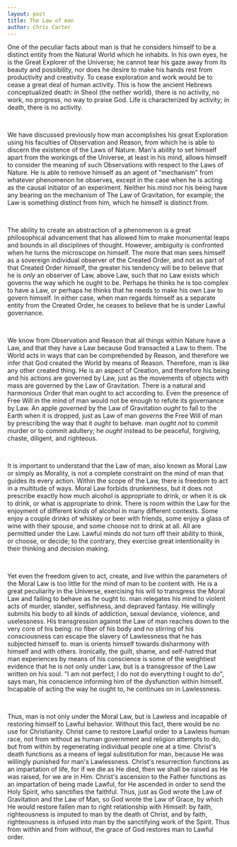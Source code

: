 ```yaml
---
layout: post
title: The Law of man
author: Chris Carter
---
```


One of the peculiar facts about man is that he considers himself to be a distinct entity from the Natural World which he inhabits. In his own eyes, he is the Great Explorer of the Universe; he cannot tear his gaze away from its beauty and possibility, nor does he desire to make his hands rest from productivity and creativity. To cease exploration and work would be to cease a great deal of human activity. This is how the ancient Hebrews conceptualized death: in Sheol (the nether world), there is no activity, no work, no progress, no way to praise God. Life is characterized by activity; in death, there is no activity.

<br>

We have discussed previously how man accomplishes his great Exploration using his faculties of Observation and Reason, from which he is able to discern the existence of the Laws of Nature. Man's ability to set himself apart from the workings of the Universe, at least in his mind, allows himself to consider the meaning of such Observations with respect to the Laws of Nature. He is able to remove himself as an agent of "mechanism" from whatever phenomenon he observes, except in the case when he is acting as the causal initiator of an experiment. Neither his mind nor his being have any bearing on the mechanism of The Law of Gravitation, for example; the Law is something distinct from him, which he himself is distinct from.

<br>

The ability to create an abstraction of a phenomenon is a great philosophical advancement that has allowed him to make monumental leaps and bounds in all disciplines of thought. However, ambiguity is confronted when he turns the microscope on himself. The more that man sees himself as a sovereign individual observer of the Created Order, and not as part of that Created Order himself, the greater his tendency will be to believe that he is _only_ an observer of Law, above Law, such that no Law exists which governs the way which he ought to be. Perhaps he thinks he is too complex to have a Law, or perhaps he thinks that he needs to make his own Law to govern himself. In either case, when man regards himself as a separate entity from the Created Order, he ceases to believe that he is under Lawful governance.

<br>

We know from Observation and Reason that all things within Nature have a Law, and that they have a Law because God transacted a Law to them. The World acts in ways that can be comprehended by Reason, and therefore we infer that God created the World by means of Reason. Therefore, man is like any other created thing. He is an aspect of Creation, and therefore his being and his actions are governed by Law, just as the movements of objects with mass are governed by the Law of Gravitation. There is a natural and harmonious Order that man ought to act according to. Even the presence of Free Will in the mind of man would not be enough to refute its governance by Law. An apple _governed_ by the Law of Gravitation _ought_ to fall to the Earth when it is dropped, just as Law of man _governs_ the Free Will of man by prescribing the way that it _ought_ to behave. man _ought not_ to commit murder or to commit adultery; he _ought_ instead to be peaceful, forgiving, chaste, diligent, and righteous.

<br>

It is important to understand that the Law of man, also known as Moral Law or simply as Morality, is not a complete constraint on the mind of man that guides its every action. Within the scope of the Law, there is freedom to act in a multitude of ways. Moral Law forbids drunkenness, but it does not prescribe exactly how much alcohol is appropriate to drink, or when it is ok to drink, or what is appropriate to drink. There is room within the Law for the enjoyment of different kinds of alcohol in many different contexts. Some enjoy a couple drinks of whiskey or beer with friends, some enjoy a glass of wine with their spouse, and some choose not to drink at all. All are permitted under the Law. Lawful minds do not turn off their ability to think, or choose, or decide; to the contrary, they exercise great intentionality in their thinking and decision making.

<br>

Yet even the freedom given to act, create, and live within the parameters of the Moral Law is too little for the mind of man to be content with. He is a great peculiarity in the Universe, exercising his will to transgress the Moral Law and failing to behave as he ought to. man relegates his mind to violent acts of murder, slander, selfishness, and depraved fantasy. He willingly submits his body to all kinds of addiction, sexual deviance, violence, and uselessness. His transgression against the Law of man reaches down to the very core of his being: no fiber of his body and no stirring of his consciousness can escape the slavery of Lawlessness that he has subjected himself to. man is orients himself towards disharmony with himself and with others. Ironically, the guilt, shame, and self-hatred that man experiences by means of his conscience is some of the weightiest evidence that he is not only under Law, but is a transgressor of the Law written on his soul. "I am not perfect; I do not do everything I ought to do", says man, his conscience informing him of the dysfunction within himself. Incapable of acting the way he ought to, he continues on in Lawlessness.

<br>

Thus, man is not only under the Moral Law, but is Lawless and incapable of restoring himself to Lawful behavior. Without this fact, there would be no use for Christianity. Christ came to restore Lawful order to a Lawless human race, not from without as human government and religion attempts to do, but from within by regenerating individual people one at a time. Christ's death functions as a means of legal substitution for man, because He was willingly punished for man's Lawlessness. Christ's resurrection functions as an impartation of life, for if we die as He died, then we shall be raised as He was raised, for we are in Him. Christ's ascension to the Father functions as an impartation of being made Lawful, for He ascended in order to send the Holy Spirit, who sanctifies the faithful. Thus, just as God wrote the Law of Gravitation and the Law of Man, so God wrote the Law of Grace, by which He would restore fallen man to right relationship with Himself: by faith, righteousness is imputed to man by the death of Christ, and by faith, righteousness is infused into man by the sanctifying work of the Spirit. Thus from within and from without, the grace of God restores man to Lawful order.
